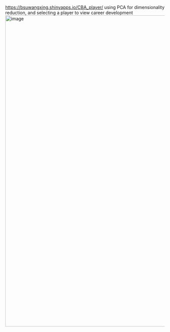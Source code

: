 https://bsuwangxing.shinyapps.io/CBA_player/
using PCA for dimensionality reduction, and selecting a player to view career development
<img width="984" alt="image" src="https://github.com/user-attachments/assets/70b7f56d-5ee6-43e3-84dd-c464957aaa6b" />

